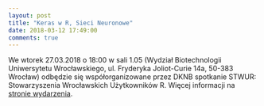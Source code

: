 ```yaml
---
layout: post
title: "Keras w R, Sieci Neuronowe"
date: 2018-03-12 17:49:00
comments: true
---
```

  
We wtorek 27.03.2018 o 18:00 w sali 1.05 (Wydział Biotechnologii Uniwersytetu Wrocławskiego, ul. Fryderyka Joliot-Curie 14a, 50-383 Wrocław) odbędzie się współorganizowane przez DKNB spotkanie STWUR: Stowarzyszenia Wrocławskich Użytkowników R. Więcej informacji na [stronie wydarzenia](https://www.facebook.com/events/1395429463936753/).

